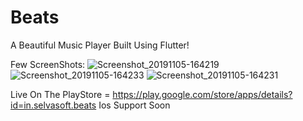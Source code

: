 # Beats

A Beautiful Music Player Built Using Flutter!

Few ScreenShots:
![Screenshot_20191105-164219](https://user-images.githubusercontent.com/36037604/68203775-934a5e00-ffec-11e9-91c3-9e5668dd7b72.jpg)
![Screenshot_20191105-164233](https://user-images.githubusercontent.com/36037604/68203779-95acb800-ffec-11e9-92c4-4e5c445ff218.jpg)
![Screenshot_20191105-164231](https://user-images.githubusercontent.com/36037604/68203781-96454e80-ffec-11e9-9876-4192a591384a.jpg)


Live On The PlayStore = https://play.google.com/store/apps/details?id=in.selvasoft.beats
Ios Support Soon
